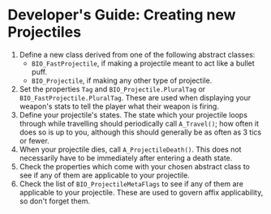 # Developer's Guide: Creating new Projectiles

1. Define a new class derived from one of the following abstract classes:
	- `BIO_FastProjectile`, if making a projectile meant to act like a bullet puff.
	- `BIO_Projectile`, if making any other type of projectile.
2. Set the properties `Tag` and `BIO_Projectile.PluralTag` or `BIO_FastProjectile.PluralTag`. These are used when displaying your weapon's stats to tell the player what their weapon is firing.
3. Define your projectile's states. The state which your projectile loops through while travelling should periodically call `A_Travel()`; how often it does so is up to you, although this should generally be as often as 3 tics or fewer.
4. When your projectile dies, call `A_ProjectileDeath()`. This does not necessarily have to be immediately after entering a death state.
5. Check the properties which come with your chosen abstract class to see if any of them are applicable to your projectile.
6. Check the list of `BIO_ProjectileMetaFlags` to see if any of them are applicable to your projectile. These are used to govern affix applicability, so don't forget them.
